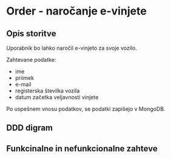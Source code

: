 # Order - naročanje e-vinjete

## Opis storitve
Uporabnik bo lahko naročil e-vinjeto za svoje vozilo. 

Zahtevane podatke:
- ime
- priimek
- e-mail
- registerska številka vozila
- datum začetka veljavnosti vinjete

Po uspešnem vnosu podatkov, se podatki zapišejo v MongoDB.

## DDD digram

## Funkcinalne in nefunkcionalne zahteve

